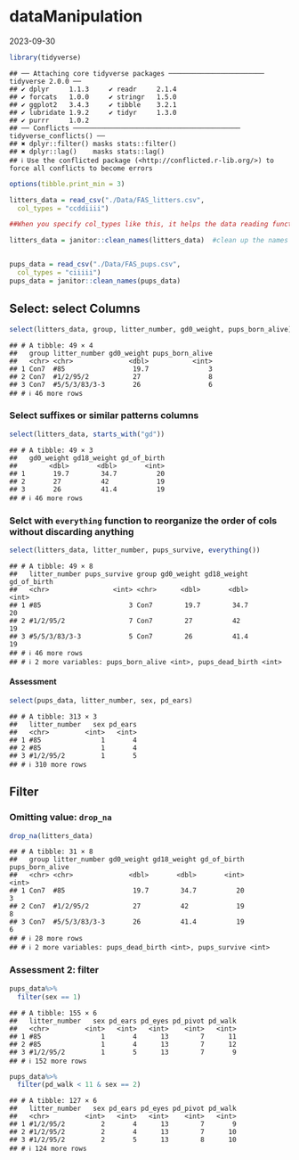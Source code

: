 dataManipulation
================
2023-09-30

``` r
library(tidyverse)
```

    ## ── Attaching core tidyverse packages ──────────────────────── tidyverse 2.0.0 ──
    ## ✔ dplyr     1.1.3     ✔ readr     2.1.4
    ## ✔ forcats   1.0.0     ✔ stringr   1.5.0
    ## ✔ ggplot2   3.4.3     ✔ tibble    3.2.1
    ## ✔ lubridate 1.9.2     ✔ tidyr     1.3.0
    ## ✔ purrr     1.0.2     
    ## ── Conflicts ────────────────────────────────────────── tidyverse_conflicts() ──
    ## ✖ dplyr::filter() masks stats::filter()
    ## ✖ dplyr::lag()    masks stats::lag()
    ## ℹ Use the conflicted package (<http://conflicted.r-lib.org/>) to force all conflicts to become errors

``` r
options(tibble.print_min = 3)

litters_data = read_csv("./Data/FAS_litters.csv",
  col_types = "ccddiiii")

##When you specify col_types like this, it helps the data reading function understand how to interpret the data in the file correctly

litters_data = janitor::clean_names(litters_data)  #clean up the names to R-accepted format


pups_data = read_csv("./Data/FAS_pups.csv",
  col_types = "ciiiii")
pups_data = janitor::clean_names(pups_data)
```

## Select: select Columns

``` r
select(litters_data, group, litter_number, gd0_weight, pups_born_alive)
```

    ## # A tibble: 49 × 4
    ##   group litter_number gd0_weight pups_born_alive
    ##   <chr> <chr>              <dbl>           <int>
    ## 1 Con7  #85                 19.7               3
    ## 2 Con7  #1/2/95/2           27                 8
    ## 3 Con7  #5/5/3/83/3-3       26                 6
    ## # ℹ 46 more rows

### Select suffixes or similar patterns columns

``` r
select(litters_data, starts_with("gd"))
```

    ## # A tibble: 49 × 3
    ##   gd0_weight gd18_weight gd_of_birth
    ##        <dbl>       <dbl>       <int>
    ## 1       19.7        34.7          20
    ## 2       27          42            19
    ## 3       26          41.4          19
    ## # ℹ 46 more rows

### Selct with `everything` function to reorganize the order of cols without discarding anything

``` r
select(litters_data, litter_number, pups_survive, everything())
```

    ## # A tibble: 49 × 8
    ##   litter_number pups_survive group gd0_weight gd18_weight gd_of_birth
    ##   <chr>                <int> <chr>      <dbl>       <dbl>       <int>
    ## 1 #85                      3 Con7        19.7        34.7          20
    ## 2 #1/2/95/2                7 Con7        27          42            19
    ## 3 #5/5/3/83/3-3            5 Con7        26          41.4          19
    ## # ℹ 46 more rows
    ## # ℹ 2 more variables: pups_born_alive <int>, pups_dead_birth <int>

#### Assessment

``` r
select(pups_data, litter_number, sex, pd_ears)
```

    ## # A tibble: 313 × 3
    ##   litter_number   sex pd_ears
    ##   <chr>         <int>   <int>
    ## 1 #85               1       4
    ## 2 #85               1       4
    ## 3 #1/2/95/2         1       5
    ## # ℹ 310 more rows

## Filter

### Omitting value: `drop_na`

``` r
drop_na(litters_data)
```

    ## # A tibble: 31 × 8
    ##   group litter_number gd0_weight gd18_weight gd_of_birth pups_born_alive
    ##   <chr> <chr>              <dbl>       <dbl>       <int>           <int>
    ## 1 Con7  #85                 19.7        34.7          20               3
    ## 2 Con7  #1/2/95/2           27          42            19               8
    ## 3 Con7  #5/5/3/83/3-3       26          41.4          19               6
    ## # ℹ 28 more rows
    ## # ℹ 2 more variables: pups_dead_birth <int>, pups_survive <int>

### Assessment 2: filter

``` r
pups_data%>%
  filter(sex == 1)
```

    ## # A tibble: 155 × 6
    ##   litter_number   sex pd_ears pd_eyes pd_pivot pd_walk
    ##   <chr>         <int>   <int>   <int>    <int>   <int>
    ## 1 #85               1       4      13        7      11
    ## 2 #85               1       4      13        7      12
    ## 3 #1/2/95/2         1       5      13        7       9
    ## # ℹ 152 more rows

``` r
pups_data%>%
  filter(pd_walk < 11 & sex == 2)
```

    ## # A tibble: 127 × 6
    ##   litter_number   sex pd_ears pd_eyes pd_pivot pd_walk
    ##   <chr>         <int>   <int>   <int>    <int>   <int>
    ## 1 #1/2/95/2         2       4      13        7       9
    ## 2 #1/2/95/2         2       4      13        7      10
    ## 3 #1/2/95/2         2       5      13        8      10
    ## # ℹ 124 more rows
